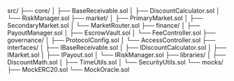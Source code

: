 src/
├── core/
│   ├── BaseReceivable.sol
│   ├── DiscountCalculator.sol
│   └── RiskManager.sol
├── market/
│   ├── PrimaryMarket.sol
│   ├── SecondaryMarket.sol
│   └── MarketRouter.sol
├── finance/
│   ├── PayoutManager.sol
│   ├── EscrowVault.sol
│   └── FeeController.sol
├── governance/
│   ├── ProtocolConfig.sol
│   └── AccessController.sol
├── interfaces/
│   ├── IBaseReceivable.sol
│   ├── IDiscountCalculator.sol
│   ├── IMarket.sol
│   ├── IPayout.sol
│   └── IRiskManager.sol
├── libraries/
│   ├── DiscountMath.sol
│   ├── TimeUtils.sol
│   └── SecurityUtils.sol
└── mocks/
    ├── MockERC20.sol
    └── MockOracle.sol